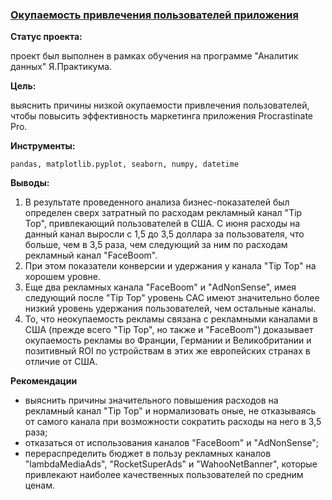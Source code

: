 ### <a href="https://github.com/OJhonny/Data-Analyst-Yandex.Practicum-/blob/main/Payback_for_attracting_app_users/%D0%9E%D0%BA%D1%83%D0%BF%D0%B0%D0%B5%D0%BC%D0%BE%D1%81%D1%82%D1%8C%20%D0%BF%D1%80%D0%B8%D0%B2%D0%BB%D0%B5%D1%87%D0%B5%D0%BD%D0%B8%D1%8F%20%D0%BF%D0%BE%D0%BB%D1%8C%D0%B7%D0%BE%D0%B2%D0%B0%D1%82%D0%B5%D0%BB%D0%B5%D0%B9%20%D0%BF%D1%80%D0%B8%D0%BB%D0%BE%D0%B6%D0%B5%D0%BD%D0%B8%D1%8F.ipynb">Окупаемость привлечения пользователей приложения</a>


**Статус проекта:**

проект был выполнен в рамках обучения на программе "Аналитик данных" Я.Практикума.

**Цель:**

выяснить причины низкой окупаемости привлечения пользователей, чтобы повысить эффективность маркетинга приложения Procrastinate Pro.

**Инструменты:**

`pandas, matplotlib.pyplot, seaborn, numpy, datetime`

**Выводы:**

1. В результате проведенного анализа бизнес-показателей был определен сверх затратный по расходам рекламный канал "Tip Top",  привлекающий пользователей в США. С июня расходы на данный канал выросли с 1,5 до 3,5 доллара за пользователя, что больше, чем в 3,5 раза, чем следующий за ним по расходам рекламный канал "FaceBoom". 
2. При этом показатели конверсии и удержания у канала  "Tip Top" на хорошем уровне.
3. Еще два рекламных канала "FaceBoom" и "AdNonSense", имея следующий после "Tip Top" уровень CAC имеют значительно более низкий уровень удержания пользователей, чем остальные каналы.
4. То, что неокупаемость рекламы связана с рекламными каналами в США (прежде всего "Tip Top", но также и "FaceBoom") доказывает окупаемость рекламы во Франции, Германии и Великобритании и позитивный ROI по устройствам в этих же европейских странах в отличие от США.

**Рекомендации**

- выяснить причины значительного повышения расходов на рекламный канал "Tip Top" и нормализовать оные, не отказываясь от самого канала при возможности сократить расходы на него в 3,5 раза;
- отказаться от использования каналов  "FaceBoom" и "AdNonSense"; 
- перераспределить бюджет в пользу рекламных каналов "lambdaMediaAds", "RocketSuperAds" и "WahooNetBanner", которые привлекают наиболее качественных пользователей по средним ценам.

